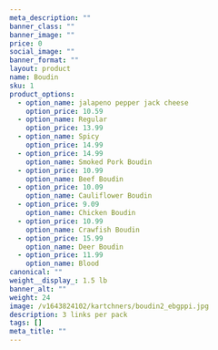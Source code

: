```yaml
---
meta_description: ""
banner_class: ""
banner_image: ""
price: 0
social_image: ""
banner_format: ""
layout: product
name: Boudin
sku: 1
product_options:
  - option_name: jalapeno pepper jack cheese
    option_price: 10.59
  - option_name: Regular
    option_price: 13.99
  - option_name: Spicy
    option_price: 14.99
  - option_price: 14.99
    option_name: Smoked Pork Boudin
  - option_price: 10.99
    option_name: Beef Boudin
  - option_price: 10.09
    option_name: Cauliflower Boudin
  - option_price: 9.09
    option_name: Chicken Boudin
  - option_price: 10.99
    option_name: Crawfish Boudin
  - option_price: 15.99
    option_name: Deer Boudin
  - option_price: 11.99
    option_name: Blood
canonical: ""
weight__display_: 1.5 lb
banner_alt: ""
weight: 24
image: /v1643824102/kartchners/boudin2_ebgppi.jpg
description: 3 links per pack
tags: []
meta_title: ""
---
```

